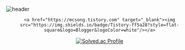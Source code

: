 ![header](https://capsule-render.vercel.app/api?type=waving&color=gradient&height=250&section=header&text=mincheolsong&fontSize=90)

<div align='center'>
  

<p> 

    <a href="https://mcsong.tistory.com" target="_blank"><img src="https://img.shields.io/badge/Tistory-ff5a28?style=flat-square&logo=Blogger&logoColor=white"/></a>
</p>

[![Solved.ac Profile](http://mazassumnida.wtf/api/v2/generate_badge?boj=thdalscjf05)](https://solved.ac/thdalscjf05/)  


<!--
<p>
    <Strong>포트폴리오</Strong><br>
</p>
    <a href="https://mincheolsong.notion.site/92e34b91e8484cfd8f2c1f57875d9cf3?pvs=4" target="_blank"><img src="https://img.shields.io/badge/notion-8A2BE2"/></a>
</p>





<a href="https://github.com/mincheolsong"><img align="center" style="height:180px" src="https://github-readme-stats.vercel.app/api/top-langs/?username=mincheolsong&layout=compact&theme=nord&hide_border=true" /></a> 
-->
</div>
